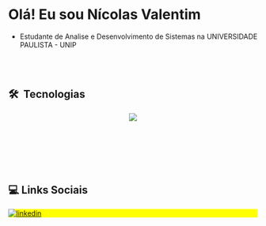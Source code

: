 <h1 align="left">Olá! Eu sou Nícolas Valentim</h1>

- Estudante de Analise e Desenvolvimento de Sistemas na UNIVERSIDADE PAULISTA - UNIP

<br><br>
## 🛠 &nbsp;Tecnologias

<div align="center">
<a href="https://skillicons.dev">
  <img src="https://skillicons.dev/icons?i=python,cs,git,github,vscode,linux" />
</a>
</div>

<br><br>


<br><br>
## :computer: Links Sociais

<p align="left" style="background:yellow">
<a href="https://www.linkedin.com/in/n%C3%ADcolas-valentim-850aa12a6/" target="_blank">
  <img align="center" src="https://img.shields.io/badge/LinkedIn-0077B5?style=for-the-badge&logo=linkedin&logoColor=white" alt="linkedin"/>
</a>
</p>
